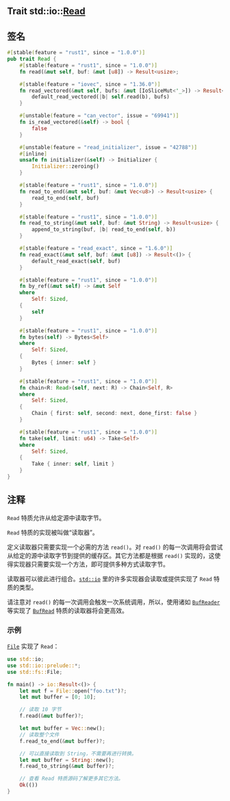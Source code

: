 Trait std::io::[Read][1]
---

## 签名

```rust
#[stable(feature = "rust1", since = "1.0.0")]
pub trait Read {
    #[stable(feature = "rust1", since = "1.0.0")]
    fn read(&mut self, buf: &mut [u8]) -> Result<usize>;

    #[stable(feature = "iovec", since = "1.36.0")]
    fn read_vectored(&mut self, bufs: &mut [IoSliceMut<'_>]) -> Result<usize> {
        default_read_vectored(|b| self.read(b), bufs)
    }

    #[unstable(feature = "can_vector", issue = "69941")]
    fn is_read_vectored(&self) -> bool {
        false
    }

    #[unstable(feature = "read_initializer", issue = "42788")]
    #[inline]
    unsafe fn initializer(&self) -> Initializer {
        Initializer::zeroing()
    }

    #[stable(feature = "rust1", since = "1.0.0")]
    fn read_to_end(&mut self, buf: &mut Vec<u8>) -> Result<usize> {
        read_to_end(self, buf)
    }

    #[stable(feature = "rust1", since = "1.0.0")]
    fn read_to_string(&mut self, buf: &mut String) -> Result<usize> {
        append_to_string(buf, |b| read_to_end(self, b))
    }

    #[stable(feature = "read_exact", since = "1.6.0")]
    fn read_exact(&mut self, buf: &mut [u8]) -> Result<()> {
        default_read_exact(self, buf)
    }

    #[stable(feature = "rust1", since = "1.0.0")]
    fn by_ref(&mut self) -> &mut Self
    where
        Self: Sized,
    {
        self
    }

    #[stable(feature = "rust1", since = "1.0.0")]
    fn bytes(self) -> Bytes<Self>
    where
        Self: Sized,
    {
        Bytes { inner: self }
    }

    #[stable(feature = "rust1", since = "1.0.0")]
    fn chain<R: Read>(self, next: R) -> Chain<Self, R>
    where
        Self: Sized,
    {
        Chain { first: self, second: next, done_first: false }
    }

    #[stable(feature = "rust1", since = "1.0.0")]
    fn take(self, limit: u64) -> Take<Self>
    where
        Self: Sized,
    {
        Take { inner: self, limit }
    }
}
```

## 注释

`Read` 特质允许从给定源中读取字节。

`Read` 特质的实现被叫做“读取器”。

定义读取器只需要实现一个必需的方法 `read()`。对 `read()` 的每一次调用将会尝试从给定的源中读取字节到提供的缓存区。其它方法都是根据 `read()` 实现的，这使得实现器只需要实现一个方法，即可提供多种方式读取字节。

读取器可以彼此进行组合。[`std::io`][2] 里的许多实现器会读取或提供实现了 `Read` 特质的类型。

请注意对 `read()` 的每一次调用会触发一次系统调用，所以，使用诸如 [`BufReader`][3] 等实现了 [`BufRead`][4] 特质的读取器将会更高效。

### 示例

[`File`][5] 实现了 `Read`：

```rust
use std::io;
use std::io::prelude::*;
use std::fs::File;

fn main() -> io::Result<()> {
    let mut f = File::open("foo.txt")?;
    let mut buffer = [0; 10];

    // 读取 10 字节
    f.read(&mut buffer)?;

    let mut buffer = Vec::new();
    // 读取整个文件
    f.read_to_end(&mut buffer)?;

    // 可以直接读取到 String，不需要再进行转换。
    let mut buffer = String::new();
    f.read_to_string(&mut buffer)?;

    // 查看 Read 特质源码了解更多其它方法。
    Ok(())
}
```

[1]: https://doc.rust-lang.org/std/io/trait.Read.html
[2]: https://doc.rust-lang.org/std/io/index.html
[3]: https://doc.rust-lang.org/std/io/struct.BufReader.html
[4]: https://doc.rust-lang.org/std/io/trait.BufRead.html
[5]: https://doc.rust-lang.org/std/fs/struct.File.html
